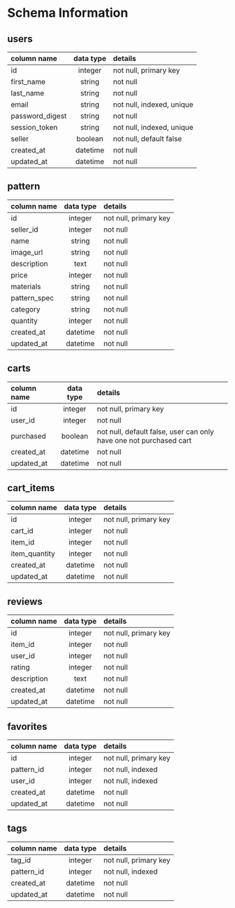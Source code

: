 # Schema Information

## users

| column name     | data type | details                   |
|:----------------|:---------:|:--------------------------|
| id              | integer   | not null, primary key     |
| first_name      | string    | not null                  |
| last_name       | string    | not null                  |
| email           | string    | not null, indexed, unique |              
| password_digest | string    | not null                  |
| session_token   | string    | not null, indexed, unique |
| seller          | boolean   | not null, default false   |
| created_at      | datetime  | not null                  |
| updated_at      | datetime  | not null                  |

## pattern

| column name     | data type | details                   |
|:----------------|:---------:|:--------------------------|
| id              | integer   | not null, primary key     |
| seller_id       | integer   | not null                  |
| name            | string    | not null                  |
| image_url       | string    | not null                  |
| description     | text      | not null                  |              
| price           | integer   | not null                  |
| materials       | string    | not null                  |
| pattern_spec    | string    | not null                  |
| category        | string    | not null                  |
| quantity        | integer   | not null                  |
| created_at      | datetime  | not null                  |
| updated_at      | datetime  | not null                  |      

## carts

| column name     | data type | details                                                            |
|:----------------|:---------:|:-------------------------------------------------------------------|
| id              | integer   | not null, primary key                                              |
| user_id         | integer   | not null                                                           |
| purchased       | boolean   | not null, default false, user can only have one not purchased cart |
| created_at      | datetime  | not null                                                           |
| updated_at      | datetime  | not null                                                           |  

## cart_items

| column name     | data type | details                   |
|:----------------|:---------:|:--------------------------|
| id              | integer   | not null, primary key     |
| cart_id         | integer   | not null                  |
| item_id         | integer   | not null                  |
| item_quantity   | integer   | not null                  |
| created_at      | datetime  | not null                  |
| updated_at      | datetime  | not null                  |

## reviews

| column name     | data type | details                   |
|:----------------|:---------:|:--------------------------|
| id              | integer   | not null, primary key     |
| item_id         | integer   | not null                  |
| user_id         | integer   | not null                  |
| rating          | integer   | not null                  |
| description     | text      | not null                  |
| created_at      | datetime  | not null                  |
| updated_at      | datetime  | not null                  |


## favorites

| column name     | data type | details                   |
|:----------------|:---------:|:--------------------------|
| id              | integer   | not null, primary key     |
| pattern_id      | integer   | not null, indexed         |
| user_id         | integer   | not null, indexed         |
| created_at      | datetime  | not null                  |
| updated_at      | datetime  | not null                  |

## tags

| column name     | data type | details                   |
|:----------------|:---------:|:--------------------------|
| tag_id          | integer   | not null, primary key     |
| pattern_id      | integer   | not null, indexed         |
| created_at      | datetime  | not null                  |
| updated_at      | datetime  | not null                  |
